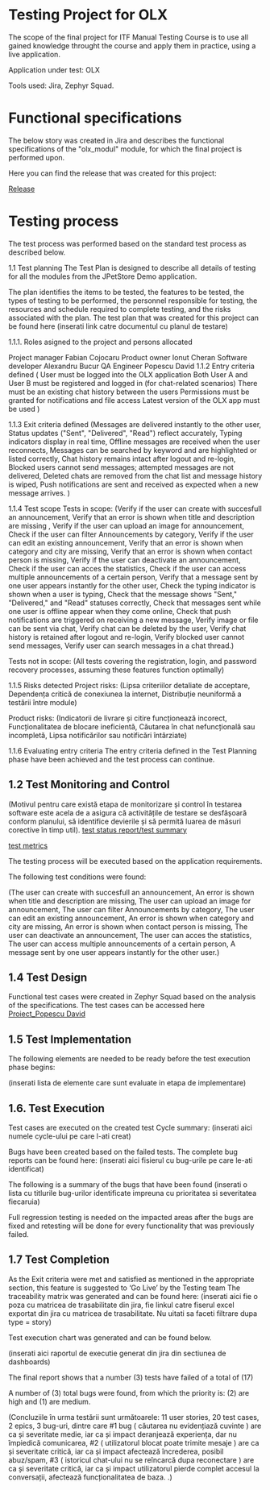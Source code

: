 # Testing Project for **OLX**
The scope of the final project for ITF Manual Testing Course is to use all gained knowledge throught the course and apply them in practice, using a live application.

Application under test: OLX

Tools used: Jira, Zephyr Squad.

# Functional specifications
The below story was created in Jira and describes the functional specifications of the "olx_modul" module, for which the final project is performed upon.

Here you can find the release that was created for this project:

[Release](https://github.com/davidgpop99/Manual_Testing_Project_For-OLX-.md/blob/main/release.png)

# Testing process
The test process was performed based on the standard test process as described below.

1.1 Test planning
The Test Plan is designed to describe all details of testing for all the modules from the JPetStore Demo application.

The plan identifies the items to be tested, the features to be tested, the types of testing to be performed, the personnel responsible for testing, the resources and schedule required to complete testing, and the risks associated with the plan. The test plan that was created for this project can be found here (inserati link catre documentul cu planul de testare)

1.1.1. Roles asigned to the project and persons allocated

Project manager Fabian Cojocaru
Product owner Ionut Cheran
Software developer Alexandru Bucur
QA Engineer Popescu David 
1.1.2 Entry criteria defined
( User must be logged into the OLX application
Both User A and User B must be registered and logged in (for chat-related scenarios)
There must be an existing chat history between the users
Permissions must be granted for notifications and file access
Latest version of the OLX app must be used
)

1.1.3 Exit criteria defined
(Messages are delivered instantly to the other user,
Status updates ("Sent", "Delivered", "Read") reflect accurately,
Typing indicators display in real time,
Offline messages are received when the user reconnects,
Messages can be searched by keyword and are highlighted or listed correctly,
Chat history remains intact after logout and re-login,
Blocked users cannot send messages; attempted messages are not delivered,
Deleted chats are removed from the chat list and message history is wiped,
Push notifications are sent and received as expected when a new message arrives.
)

1.1.4 Test scope
Tests in scope:
(Verify if the user can create with succesfull an announcement, Verify that an error is shown when title and description are missing
, Verify if the user can upload an image for announcement, Check if the user can filter Announcements by category, Verify if the user can edit an existing announcement, Verify that an error is shown when category and city are missing, Verify that an error is shown when contact person is missing, Verify if the user can deactivate an announcement, Check if the user can acces the statistics, Check if the user can access multiple announcements of a certain person, Verify that a message sent by one user appears instantly for the other user, Check the typing indicator is shown when a user is typing, Check that the message shows "Sent," "Delivered," and "Read" statuses correctly, Check that messages sent while one user is offline appear when they come online, Check that push notifications are triggered on receiving a new message, Verify image or file can be sent via chat, Verify chat can be deleted by the user, Verify chat history is retained after logout and re-login, Verify blocked user cannot send messages, Verify user can search messages in a chat thread.)

Tests not in scope:
(All tests covering the registration, login, and password recovery processes, assuming these features function optimally)

1.1.5 Risks detected
Project risks:
(Lipsa criteriilor detaliate de acceptare, Dependența critică de conexiunea la internet, Distribuție neuniformă a testării între module)

Product risks:
(Indicatorii de livrare și citire funcționează incorect, Funcționalitatea de blocare ineficientă, Căutarea în chat nefuncțională sau incompletă, Lipsa notificărilor sau notificări întârziate)

1.1.6 Evaluating entry criteria
The entry criteria defined in the Test Planning phase have been achieved and the test process can continue.

## 1.2 Test Monitoring and Control
(Motivul pentru care există etapa de monitorizare și control în testarea software este acela de a asigura că activitățile de testare se desfășoară conform planului, să identifice devierile și să permită luarea de măsuri corective în timp util). [test status report/test summary](https://github.com/davidgpop99/Manual_Testing_Project_For-OLX-.md/blob/main/testreportsummary.png) 

[test metrics](https://github.com/davidgpop99/Manual_Testing_Project_For-OLX-.md/blob/main/test%20metrics.png)

The testing process will be executed based on the application requirements. 

The following test conditions were found:

(The user can create with succesfull an announcement,
An error is shown when title and description are missing,
The user can upload an image for announcement,
The user can filter Announcements by category,
The user can edit an existing announcement,
An error is shown when category and city are missing,
An error is shown when contact person is missing,
The user can deactivate an announcement,
The user can acces the statistics,
The user can access multiple announcements of a certain person,
A message sent by one user appears instantly for the other user.)

## 1.4 Test Design
Functional test cases were created in Zephyr Squad based on the analysis of the specifications. The test cases can be accessed here [Proiect_Popescu David](https://github.com/davidgpop99/Manual_Testing_Project_For-OLX-.md/blob/main/Proiect_Popescu%20David.docx)

## 1.5 Test Implementation
The following elements are needed to be ready before the test execution phase begins:

(inserati lista de elemente care sunt evaluate in etapa de implementare)

## 1.6. Test Execution
Test cases are executed on the created test Cycle summary: (inserati aici numele cycle-ului pe care l-ati creat)

Bugs have been created based on the failed tests. The complete bug reports can be found here: (inserati aici fisierul cu bug-urile pe care le-ati identificat)

The following is a summary of the bugs that have been found (inserati o lista cu titlurile bug-urilor identificate impreuna cu prioritatea si severitatea fiecaruia)

Full regression testing is needed on the impacted areas after the bugs are fixed and retesting will be done for every functionality that was previously failed.

## 1.7 Test Completion
As the Exit criteria were met and satisfied as mentioned in the appropriate section, this feature is suggested to ‘Go Live’ by the Testing team
The traceability matrix was generated and can be found here: (inserati aici fie o poza cu matricea de trasabilitate din jira, fie linkul catre fiserul excel exportat din jira cu matricea de trasabilitate. Nu uitati sa faceti filtrare dupa type = story)

Test execution chart was generated and can be found below.

(inserati aici raportul de executie generat din jira din sectiunea de dashboards)

The final report shows that a number (3) tests have failed of a total of (17)

A number of (3) total bugs were found, from which the priority is: (2) are high and (1) are medium.

(Concluziile în urma testării sunt următoarele:
11 user stories,
20 test cases,
2 epics,
3 bug-uri, dintre care #1 bug ( căutarea nu evidențiază cuvinte ) are ca și severitate medie, iar ca și impact deranjează experiența, dar nu împiedică comunicarea, #2 ( utilizatorul blocat poate trimite mesaje ) are ca și severitate critică, iar ca și impact afectează încrederea, posibil abuz/spam, #3 ( istoricul chat-ului nu se reîncarcă dupa reconectare ) are ca și severitate critică, iar ca și impact utilizatorul pierde complet accesul la conversații, afectează funcționalitatea de baza.
.)

